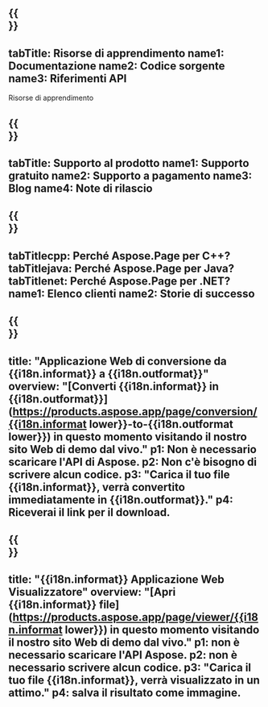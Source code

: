 ﻿---
translation: true
deploy: false
---

{{<section learningresources>}}
---
tabTitle: Risorse di apprendimento
name1: Documentazione
name2: Codice sorgente
name3: Riferimenti API
---

Risorse di apprendimento

{{<section support>}}
---
tabTitle: Supporto al prodotto
name1: Supporto gratuito
name2: Supporto a pagamento
name3: Blog
name4: Note di rilascio
---

{{<section why>}}
---
tabTitlecpp: Perché Aspose.Page per C++?
tabTitlejava: Perché Aspose.Page per Java?
tabTitlenet: Perché Aspose.Page per .NET?
name1: Elenco clienti
name2: Storie di successo
---

{{<section widgetbackup>}}
---
title: "Applicazione Web di conversione da {{i18n.informat}} a {{i18n.outformat}}"
overview: "[Converti {{i18n.informat}} in {{i18n.outformat}}](https://products.aspose.app/page/conversion/{{i18n.informat lower}}-to-{{i18n.outformat lower}}) in questo momento visitando il nostro sito Web di demo dal vivo."
p1: Non è necessario scaricare l'API di Aspose.
p2: Non c'è bisogno di scrivere alcun codice.
p3: "Carica il tuo file {{i18n.informat}}, verrà convertito immediatamente in {{i18n.outformat}}."
p4: Riceverai il link per il download.
---

{{<section widgetbackupview>}}
---
title: "{{i18n.informat}} Applicazione Web Visualizzatore"
overview: "[Apri {{i18n.informat}} file](https://products.aspose.app/page/viewer/{{i18n.informat lower}}) in questo momento visitando il nostro sito Web di demo dal vivo."
p1: non è necessario scaricare l'API Aspose.
p2: non è necessario scrivere alcun codice.
p3: "Carica il tuo file {{i18n.informat}}, verrà visualizzato in un attimo."
p4: salva il risultato come immagine.
---